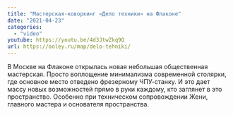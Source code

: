 ```yaml
---
title: "Мастерская-коворкинг «Дело техники» на Флаконе"
date: "2021-04-23"
categories:
  - "video"
youtube: https://youtu.be/4d3JtwZkq9Q
url: https://ooley.ru/map/delo-tehniki/
---
```


В Москве на Флаконе открылась новая небольшая общественная мастерская. Просто воплощение минимализма современной столярки, где основное место отведено фрезерному ЧПУ-станку. И это дает массу новых возможностей прямо в руки каждому, кто заглянет в это пространство. Особенно при техническом сопровождении Жени, главного мастера и основателя пространства.
